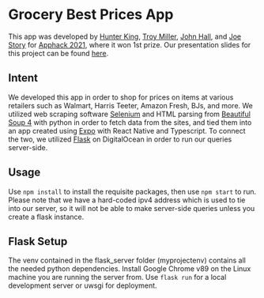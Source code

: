 # Grocery Best Prices App
This app was developed by [Hunter King](https://github.com/HunterKing), [Troy Miller](https://github.com/troyjmiller), [John Hall](https://github.com/johnghall), and [Joe Story](https://github.com/storyjss) for [Apphack 2021](https://cs.appstate.edu/apphack/), where it won 1st prize. Our presentation slides for this project can be found [here](https://docs.google.com/presentation/d/1HXOBaX3WNNkv4py6IXLdHf-NTM4BLjQLUUM3xVDbnhQ/edit?usp=sharing).

## Intent
We developed this app in order to shop for prices on items at various retailers such as Walmart, Harris Teeter, Amazon Fresh, BJs, and more. We utilized web scraping software [Selenium](https://www.selenium.dev/) and HTML parsing from [Beautiful Soup 4](https://www.crummy.com/software/BeautifulSoup/) with python in order to fetch data from the sites, and tied them into an app created using [Expo](https://expo.io/) with React Native and Typescript. To connect the two, we utilized [Flask](https://flask.palletsprojects.com/en/1.1.x/) on DigitalOcean in order to run our queries server-side.

## Usage
Use `npm install` to install the requisite packages, then use `npm start` to run. Please note that we have a hard-coded ipv4 address which is used to tie into our server, so it will not be able to make server-side queries unless you create a flask instance.

## Flask Setup
The venv contained in the flask_server folder (myprojectenv) contains all the needed python dependencies. Install Google Chrome v89 on the Linux machine you are running the server from. Use `flask run` for a local development server or uwsgi for deployment.
